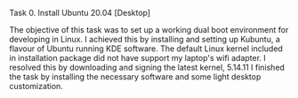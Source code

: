 Task 0. Install Ubuntu 20.04 [Desktop]

The objective of this task was to set up a working dual boot environment for developing in Linux.
I achieved this by installing and setting up  Kubuntu, a flavour of Ubuntu running KDE software.
The default Linux kernel included in installation package did not have support my laptop's wifi adapter.
I resolved this by downloading and signing the latest kernel, 5.14.11
I finished the task by installing the necessary software and some light desktop customization.
